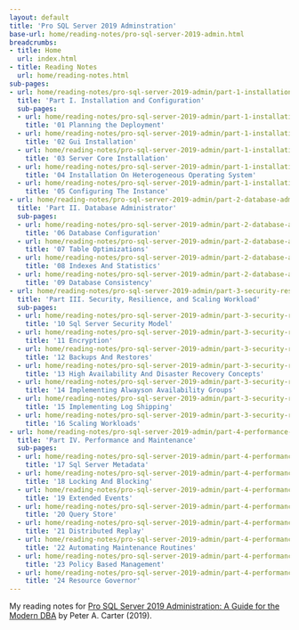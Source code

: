 ```yaml
---
layout: default
title: 'Pro SQL Server 2019 Adminstration'
base-url: home/reading-notes/pro-sql-server-2019-admin.html
breadcrumbs:
- title: Home
  url: index.html
- title: Reading Notes
  url: home/reading-notes.html
sub-pages:
- url: home/reading-notes/pro-sql-server-2019-admin/part-1-installation-and-configuration.html
  title: 'Part I. Installation and Configuration'
  sub-pages:
  - url: home/reading-notes/pro-sql-server-2019-admin/part-1-installation-and-configuration/01-planning-the-deployment.html
    title: '01 Planning the Deployment'
  - url: home/reading-notes/pro-sql-server-2019-admin/part-1-installation-and-configuration/02-gui-installation.html
    title: '02 Gui Installation'
  - url: home/reading-notes/pro-sql-server-2019-admin/part-1-installation-and-configuration/03-server-core-installation.html
    title: '03 Server Core Installation'
  - url: home/reading-notes/pro-sql-server-2019-admin/part-1-installation-and-configuration/04-installation-on-heterogeneous-operating-system.html
    title: '04 Installation On Heterogeneous Operating System'
  - url: home/reading-notes/pro-sql-server-2019-admin/part-1-installation-and-configuration/05-configuring-the-instance.html
    title: '05 Configuring The Instance'
- url: home/reading-notes/pro-sql-server-2019-admin/part-2-database-administrator.html
  title: 'Part II. Database Administrator'
  sub-pages:
  - url: home/reading-notes/pro-sql-server-2019-admin/part-2-database-administrator/06-database-configuration.html
    title: '06 Database Configuration'
  - url: home/reading-notes/pro-sql-server-2019-admin/part-2-database-administrator/07-table-optimizations.html
    title: '07 Table Optimizations'
  - url: home/reading-notes/pro-sql-server-2019-admin/part-2-database-administrator/08-indexes-and-statistics.html
    title: '08 Indexes And Statistics'
  - url: home/reading-notes/pro-sql-server-2019-admin/part-2-database-administrator/09-database-consistency.html
    title: '09 Database Consistency'
- url: home/reading-notes/pro-sql-server-2019-admin/part-3-security-resilience-and-scaling-workload.html
  title: 'Part III. Security, Resilience, and Scaling Workload'
  sub-pages:
  - url: home/reading-notes/pro-sql-server-2019-admin/part-3-security-resilience-and-scaling-workload/10-sql-server-security-model.html
    title: '10 Sql Server Security Model'
  - url: home/reading-notes/pro-sql-server-2019-admin/part-3-security-resilience-and-scaling-workload/11-encryption.html
    title: '11 Encryption'
  - url: home/reading-notes/pro-sql-server-2019-admin/part-3-security-resilience-and-scaling-workload/12-backups-and-restores.html
    title: '12 Backups And Restores'
  - url: home/reading-notes/pro-sql-server-2019-admin/part-3-security-resilience-and-scaling-workload/13-high-availability-and-disaster-recovery-concepts.html
    title: '13 High Availability And Disaster Recovery Concepts'
  - url: home/reading-notes/pro-sql-server-2019-admin/part-3-security-resilience-and-scaling-workload/14-implementing-alwayson-availability-groups.html
    title: '14 Implementing Alwayson Availability Groups'
  - url: home/reading-notes/pro-sql-server-2019-admin/part-3-security-resilience-and-scaling-workload/15-implementing-log-shipping.html
    title: '15 Implementing Log Shipping'
  - url: home/reading-notes/pro-sql-server-2019-admin/part-3-security-resilience-and-scaling-workload/16-scaling-workloads.html
    title: '16 Scaling Workloads'
- url: home/reading-notes/pro-sql-server-2019-admin/part-4-performance-and-maintenance.html
  title: 'Part IV. Performance and Maintenance'
  sub-pages:
  - url: home/reading-notes/pro-sql-server-2019-admin/part-4-performance-and-maintenance/17-sql-server-metadata.html
    title: '17 Sql Server Metadata'
  - url: home/reading-notes/pro-sql-server-2019-admin/part-4-performance-and-maintenance/18-locking-and-blocking.html
    title: '18 Locking And Blocking'
  - url: home/reading-notes/pro-sql-server-2019-admin/part-4-performance-and-maintenance/19-extended-events.html
    title: '19 Extended Events'
  - url: home/reading-notes/pro-sql-server-2019-admin/part-4-performance-and-maintenance/20-query-store.html
    title: '20 Query Store'
  - url: home/reading-notes/pro-sql-server-2019-admin/part-4-performance-and-maintenance/21-distributed-replay.html
    title: '21 Distributed Replay'
  - url: home/reading-notes/pro-sql-server-2019-admin/part-4-performance-and-maintenance/22-automating-maintenance-routines.html
    title: '22 Automating Maintenance Routines'
  - url: home/reading-notes/pro-sql-server-2019-admin/part-4-performance-and-maintenance/23-policy-based-management.html
    title: '23 Policy Based Management'
  - url: home/reading-notes/pro-sql-server-2019-admin/part-4-performance-and-maintenance/24-resource-governor.html
    title: '24 Resource Governor'
---
```


My reading notes for [Pro SQL Server 2019 Administration: A Guide for the Modern DBA](https://www.google.com.au/books/edition/Pro_SQL_Server_2019_Administration/ysK3DwAAQBAJ) by Peter A. Carter (2019).

